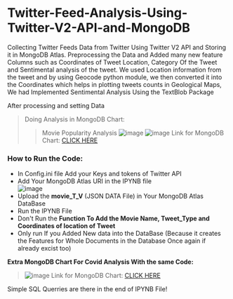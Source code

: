 # Twitter-Feed-Analysis-Using-Twitter-V2-API-and-MongoDB
Collecting Twitter Feeds Data from Twitter Using Twitter V2 API and Storing it in MongoDB Atlas. Preprocessing the Data and Added many new feature Columns such as Coordinates of Tweet Location, Category Of the Tweet and Sentimental analysis of the tweet. We used Location information from the tweet and by using Geocode python module, we then converted it into the Coordinates which helps in plotting tweets counts in Geological Maps,  We had Implemented Sentimental Analysis Using the TextBlob Package

After processing and setting Data

>Doing Analysis in MongoDB Chart:
>>Movie Popularity Analysis
![image](https://user-images.githubusercontent.com/120790343/218306897-d19406df-a7e5-4591-9d4f-ca412c13a92f.png)
![image](https://user-images.githubusercontent.com/120790343/218306914-a7673fa3-2552-459c-afb0-14687d2fe1be.png)
Link for MongoDB Chart: [CLICK HERE](https://charts.mongodb.com/charts-project-0-bzacq/public/dashboards/a5e98a4b-2363-4e02-abe5-21694ddf0665)

### How to Run the Code:
- In Config.ini file Add your Keys and tokens of Twitter API
- Add Your MongoDB Atlas URI in the IPYNB file  
![image](https://user-images.githubusercontent.com/120790343/218308232-bc0ef02f-1b2f-498c-8a63-69e520d9f884.png)
- Upload the **movie_T_V** (JSON DATA File) in Your MongoDB Atlas DataBase
- Run the IPYNB File 
- Don't Run the **Function To Add the Movie Name, Tweet_Type and Coordinates of location of Tweet**
- Only run If you Added New data into the DataBase (Because it creates the Features for Whole Documents in the Database Once again if already excist too)

**Extra MongoDB Chart For Covid Analysis With the same Code:**
> ![image](https://user-images.githubusercontent.com/120790343/218308255-651ae3fe-c81e-4a3a-9b3f-1bbe9393d2a2.png)
Link for MongoDB Chart: [CLICK HERE](https://charts.mongodb.com/charts-project-0-bzacq/public/dashboards/88c769d6-23f9-4e9c-8e22-2d631e25c873)

Simple SQL Querries are there in the end of IPYNB File!
